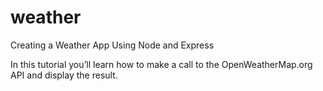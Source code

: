 # weather
Creating a Weather App Using Node and Express

In this tutorial you’ll learn how to make a call to the OpenWeatherMap.org API and display the result.
